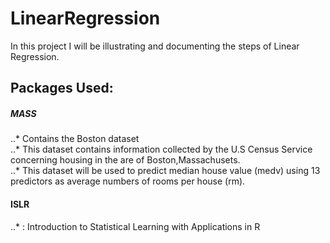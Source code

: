 # LinearRegression
In this project I will be illustrating and documenting the steps of Linear Regression. 

## Packages Used:
##### MASS #### 
..* Contains the Boston dataset  
..* This dataset contains information collected by the U.S Census Service         concerning housing in the are of Boston,Massachusets.   
..* This dataset will be used to predict median house value (medv) using          13 predictors as average numbers of rooms per house (rm).  
#### ISLR ####
..* : Introduction to Statistical Learning with Applications in R  